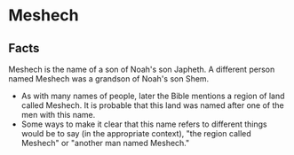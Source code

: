 # Meshech

## Facts

Meshech is the name of a son of Noah's son Japheth. A different person named Meshech was a grandson of  Noah's son Shem.

* As with many names of people, later the Bible mentions a region of land called Meshech. It is probable that this land was named after one of the men with this name.
* Some ways to make it clear that this name refers to different things would be to say (in the appropriate context), "the region called Meshech" or "another man named Meshech."